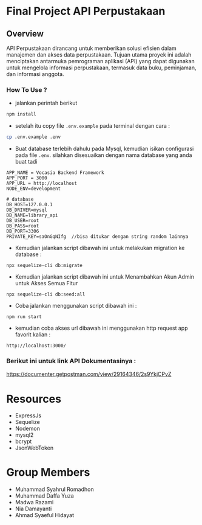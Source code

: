 # Final Project API Perpustakaan

## Overview
API Perpustakaan dirancang untuk memberikan solusi efisien dalam manajemen dan akses data perpustakaan. Tujuan utama proyek ini adalah menciptakan antarmuka pemrograman aplikasi (API) yang dapat digunakan untuk mengelola informasi perpustakaan, termasuk data buku, peminjaman, dan informasi anggota.

### How To Use ?
* jalankan perintah berikut 

```bash
npm install
```
* setelah itu copy file `.env.example` pada terminal dengan cara :

```bash
cp .env.example .env
```
* Buat database terlebih dahulu pada Mysql, kemudian isikan configurasi pada file `.env`. silahkan disesuaikan dengan nama database yang anda buat tadi
```
APP_NAME = Vocasia Backend Framework
APP_PORT = 3000
APP_URL = http://localhost
NODE_ENV=development

# database
DB_HOST=127.0.0.1
DB_DRIVER=mysql
DB_NAME=library_api
DB_USER=root
DB_PASS=root
DB_PORT=3306
PRIVATE_KEY=saOnGqNIfg  //bisa ditukar dengan string random lainnya

```
* Kemudian jalankan script dibawah ini untuk melakukan migration ke database : 
```
npx sequelize-cli db:migrate 
```
* Kemudian jalankan script dibawah ini untuk Menambahkan Akun Admin untuk Akses Semua Fitur 
```
npx sequelize-cli db:seed:all 
```
* Coba jalankan menggunakan script dibawah ini : 
```
npm run start
```
* kemudian coba akses url dibawah ini menggunakan http request app favorit kalian :
```
http://localhost:3000/
```
### Berikut ini untuk link API Dokumentasinya :
https://documenter.getpostman.com/view/29164346/2s9YkjCPvZ

# Resources 
* ExpressJs
* Sequelize
* Nodemon
* mysql2
* bcrypt
* JsonWebToken
# Group Members
* Muhammad Syahrul Romadhon
* Muhammad Daffa Yuza
* Madwa Razami
* Nia Damayanti
* Ahmad Syaeful Hidayat
